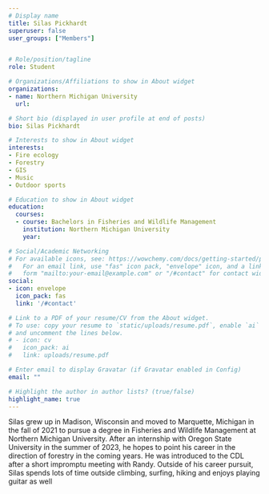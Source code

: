```yaml
---
# Display name
title: Silas Pickhardt
superuser: false
user_groups: ["Members"]


# Role/position/tagline
role: Student

# Organizations/Affiliations to show in About widget
organizations:
- name: Northern Michigan University
  url: 

# Short bio (displayed in user profile at end of posts)
bio: Silas Pickhardt

# Interests to show in About widget
interests:
- Fire ecology
- Forestry
- GIS
- Music
- Outdoor sports

# Education to show in About widget
education:
  courses:
  - course: Bachelors in Fisheries and Wildlife Management
    institution: Northern Michigan University
    year: 

# Social/Academic Networking
# For available icons, see: https://wowchemy.com/docs/getting-started/page-builder/#icons
#   For an email link, use "fas" icon pack, "envelope" icon, and a link in the
#   form "mailto:your-email@example.com" or "/#contact" for contact widget.
social:
- icon: envelope
  icon_pack: fas
  link: '/#contact'

# Link to a PDF of your resume/CV from the About widget.
# To use: copy your resume to `static/uploads/resume.pdf`, enable `ai` icons in `params.toml`,
# and uncomment the lines below.
# - icon: cv
#   icon_pack: ai
#   link: uploads/resume.pdf

# Enter email to display Gravatar (if Gravatar enabled in Config)
email: ""

# Highlight the author in author lists? (true/false)
highlight_name: true
---
```


Silas grew up in Madison, Wisconsin and moved to Marquette, Michigan in the fall of 2021 to pursue a degree in Fisheries and Wildlife Management at Northern Michigan University. After an internship with Oregon State University in the summer of 2023, he hopes to point his career in the direction of forestry in the coming years. He was introduced to the CDL after a short impromptu meeting with Randy. Outside of his career pursuit, Silas spends lots of time outside climbing, surfing, hiking and enjoys playing guitar as well 









